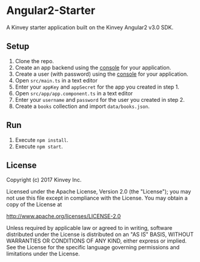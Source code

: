 # Angular2-Starter
A Kinvey starter application built on the Kinvey Angular2 v3.0 SDK.

## Setup

1. Clone the repo.
2. Create an app backend using the [console](http://console.kinvey.com) for your application.
2. Create a user (with password) using the [console](http://console.kinvey.com) for your application.
3. Open `src/main.ts` in a text editor
4. Enter your `appKey` and `appSecret` for the app you created in step 1.
5. Open `src/app/app.component.ts` in a text editor
6. Enter your `username` and `password` for the user you created in step 2.
7. Create a `books` collection and import `data/books.json`.

## Run

1. Execute `npm install`.
2. Execute `npm start`.

## License

Copyright (c) 2017 Kinvey Inc.

Licensed under the Apache License, Version 2.0 (the "License"); you may not use this file except
in compliance with the License. You may obtain a copy of the License at

 http://www.apache.org/licenses/LICENSE-2.0

Unless required by applicable law or agreed to in
writing, software distributed under the License
is distributed on an "AS IS" BASIS, WITHOUT WARRANTIES OR CONDITIONS OF ANY KIND, either express
or implied. See the License for the specific language governing permissions and limitations under
the License.

